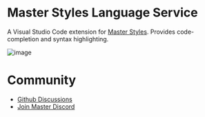 # Master Styles Language Service

A Visual Studio Code extension for [Master Styles](https://github.com/master-co/styles). Provides code-completion and syntax highlighting.

![image](https://user-images.githubusercontent.com/424290/163530745-65366f1d-bdc1-4eb6-b276-e4f454eb2d9d.png)


# Community
- [Github Discussions](https://github.com/master-co/styles/discussions)
- [Join Master Discord](https://discord.gg/sZNKpAAAw6)
